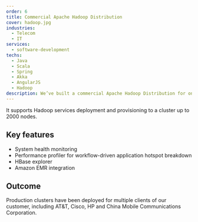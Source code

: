 ```yaml
---
order: 6
title: Commercial Apache Hadoop Distribution
cover: hadoop.jpg
industries:
  - Telecom
  - IT
services:
  - software-development
techs:
  - Java
  - Scala
  - Spring
  - Akka
  - AngularJS
  - Hadoop
description: We’ve built a commercial Apache Hadoop Distribution for one of the Fortune 500 companies. 
---
```

It supports Hadoop services deployment and provisioning to a cluster up to 2000 nodes.

##  Key features

* System health monitoring
* Performance profiler for workflow-driven application hotspot breakdown
* HBase explorer
* Amazon EMR integration

## Outcome

Production clusters have been deployed for multiple clients of our customer, including AT&T, Cisco, HP and China Mobile Communications Corporation.